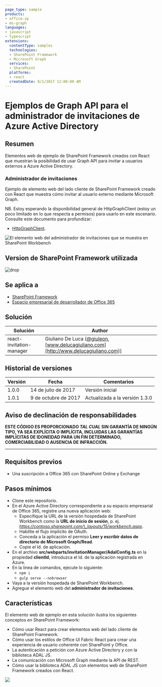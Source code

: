 ```yaml
---
page_type: sample
products:
- office-sp
- ms-graph
languages:
- javascript
- typescript
extensions:
  contentType: samples
  technologies:
  - SharePoint Framework
  - Microsoft Graph
  services:
  - SharePoint
  platforms:
  - react
  createdDate: 8/1/2017 12:00:00 AM
---
```

# Ejemplos de Graph API para el administrador de invitaciones de Azure Active Directory

## Resumen

Elementos web de ejemplo de SharePoint Framework creados con React que muestran la posibilidad de usar Graph API para invitar a usuarios externos a Azure Active Directory.

### Administrador de invitaciones

Ejemplo de elemento web del lado cliente de SharePoint Framework creado con React que muestra cómo invitar al usuario externo mediante Microsoft Graph.

NB. Estoy esperando la disponibilidad general de HttpGraphClient (estoy un poco limitado en lo que respecta a permisos) para usarlo en este escenario.
Consulte este documento para profundizar:
* [HttpGraphClient](https://dev.office.com/sharepoint/docs/spfx/web-parts/guidance/call-microsoft-graph-from-your-web-part).

![El elemento web del administrador de invitaciones que se muestra en SharePoint Workbench](./assets/SPFx-Invitation-Manager.gif)

## Version de SharePoint Framework utilizada 
![drop](https://img.shields.io/badge/drop-1.3.0-green.svg)

## Se aplica a

* [SharePoint Framework](http://dev.office.com/sharepoint/docs/spfx/sharepoint-framework-overview)
* [Espacio empresarial de desarrollador de Office 365](http://dev.office.com/sharepoint/docs/spfx/set-up-your-developer-tenant)

## Solución

Solución|Author
--------|---------
react-invitation-manager|Giuliano De Luca ([@giuleon](https://twitter.com/giuleon), [www.delucagiuliano.com](http://www.delucagiuliano.com))

## Historial de versiones

Versión|Fecha|Comentarios
-------|----|--------
1.0.0|14 de julio de 2017|Versión inicial
1.0.1|9 de octubre de 2017|Actualizada a la versión 1.3.0

## Aviso de declinación de responsabilidades
**ESTE CÓDIGO ES PROPORCIONADO *TAL CUAL* SIN GARANTÍA DE NINGÚN TIPO, YA SEA EXPLÍCITA O IMPLÍCITA, INCLUIDAS LAS GARANTÍAS IMPLÍCITAS DE IDONEIDAD PARA UN FIN DETERMINADO, COMERCIABILIDAD O AUSENCIA DE INFRACCIÓN.**

---

## Requisitos previos

- Una suscripción a Office 365 con SharePoint Online y Exchange

## Pasos mínimos

- Clone este repositorio.
- En el Azure Active Directory correspondiente a su espacio empresarial de Office 365, registre una nueva aplicación web:
  - Especifique la URL de la versión hospedada de SharePoint Workbench como la **URL de inicio de sesión**, p. ej. *https://contoso.sharepoint.com/\_layouts/15/workbench.aspx*.
  - Habilite el flujo implícito de OAuth.
  - Conceda a la aplicación el permiso **Leer y escribir datos de directorio de Microsoft Graph/Read**.
  - Copie el Id. de aplicación.
- En el archivo **src/webparts/invitationManager/AdalConfig.ts** en la propiedad **clientId**, introduzca el Id. de la aplicación registrada en Azure.
- En la línea de comandos, ejecute lo siguiente:
  - `npm i`
  - `gulp serve --nobrowser`
- Vaya a la versión hospedada de SharePoint Workbench.
- Agregue el elemento web del **administrador de invitaciones**.

## Características

El elemento web de ejemplo en esta solución ilustra los siguientes conceptos en SharePoint Framework:

- Cómo usar React para crear elementos web del lado cliente de SharePoint Framework.
- Cómo usar los estilos de Office UI Fabric React para crear una experiencia de usuario coherente con SharePoint y Office.
- La autenticación a petición con Azure Active Directory y con la biblioteca ADAL JS.
- La comunicación con Microsoft Graph mediante la API de REST.
- Cómo usar la biblioteca ADAL JS con elementos web de SharePoint Framework creados con React.

![](https://telemetry.sharepointpnp.com/sp-dev-fx-webparts/samples/react-invitation-manager)
